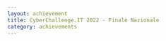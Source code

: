 ```yaml
---
layout: achievement
title: CyberChallenge.IT 2022 - Finale Nazionale
category: achievements
---
```

